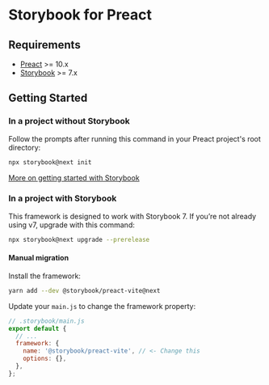 # Storybook for Preact <!-- omit in toc -->

## Requirements

- [Preact](https://preactjs.com/) >= 10.x
- [Storybook](https://storybook.js.org/) >= 7.x

## Getting Started

### In a project without Storybook

Follow the prompts after running this command in your Preact project's root directory:

```bash
npx storybook@next init
```

[More on getting started with Storybook](https://storybook.js.org/docs/preact/get-started/install)

### In a project with Storybook

This framework is designed to work with Storybook 7. If you’re not already using v7, upgrade with this command:

```bash
npx storybook@next upgrade --prerelease
```

#### Manual migration

Install the framework:

```bash
yarn add --dev @storybook/preact-vite@next
```

Update your `main.js` to change the framework property:

```js
// .storybook/main.js
export default {
  // ...
  framework: {
    name: '@storybook/preact-vite', // <- Change this
    options: {},
  },
};
```
